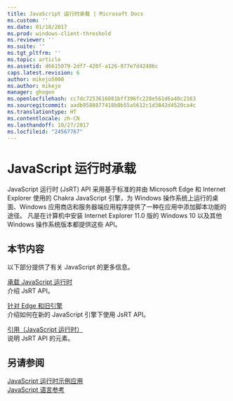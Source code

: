 ```yaml
---
title: JavaScript 运行时承载 | Microsoft Docs
ms.custom: ''
ms.date: 01/18/2017
ms.prod: windows-client-threshold
ms.reviewer: ''
ms.suite: ''
ms.tgt_pltfrm: ''
ms.topic: article
ms.assetid: d6615079-2df7-420f-a126-077e7d42486c
caps.latest.revision: 6
author: mikejo5000
ms.author: mikejo
manager: ghogen
ms.openlocfilehash: cc7dc7253616081bff396fc228e561d6a40c2163
ms.sourcegitcommit: aadb9588877418b8b55a5612c1d3842d4520ca4c
ms.translationtype: HT
ms.contentlocale: zh-CN
ms.lasthandoff: 10/27/2017
ms.locfileid: "24567767"
---
```

# <a name="javascript-runtime-hosting"></a>JavaScript 运行时承载
JavaScript 运行时 (JsRT) API 采用基于标准的并由 Microsoft Edge 和 Internet Explorer 使用的 Chakra JavaScript 引擎，为 Windows 操作系统上运行的桌面、Windows 应用商店和服务器端应用程序提供了一种在应用中添加脚本功能的途径。 凡是在计算机中安装 Internet Explorer 11.0 版的 Windows 10 以及其他 Windows 操作系统版本都提供这些 API。  
  
## <a name="in-this-section"></a>本节内容  
 以下部分提供了有关 JavaScript 的更多信息。  
  
 [承载 JavaScript 运行时](../chakra-hosting/hosting-the-javascript-runtime.md)  
 介绍 JsRT API。  
  
 [针对 Edge 和旧引擎](../chakra-hosting/targeting-edge-vs-legacy-engines-in-jsrt-apis.md)  
 介绍如何在新的 JavaScript 引擎下使用 JsRT API。  
  
 [引用（JavaScript 运行时）](../chakra-hosting/reference-javascript-runtime.md)  
 说明 JsRT API 的元素。  
  
## <a name="see-also"></a>另请参阅  
 [JavaScript 运行时示例应用](http://go.microsoft.com/fwlink/p/?LinkID=306674&clcid=0x409)   
 [JavaScript 语言参考](../javascript/javascript-language-reference.md)